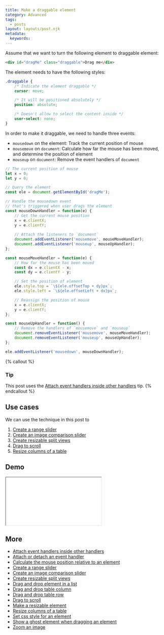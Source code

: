 ```yaml
---
title: Make a draggable element
category: Advanced
tags:
  - posts
layout: layouts/post.njk
metadata:
  keywords:
---
```


Assume that we want to turn the following element to draggable element:

```html
<div id="dragMe" class="draggable">Drag me</div>
```

The element needs to have the following styles:

```css
.draggable {
    /* Indicate the element draggable */
    cursor: move;

    /* It will be positioned absolutely */
    position: absolute;

    /* Doesn't allow to select the content inside */
    user-select: none;
}
```

In order to make it draggable, we need to handle three events:

* `mousedown` on the element: Track the current position of mouse
* `mousemove` on `document`: Calculate how far the mouse has been moved, and determine the position of element
* `mouseup` on `document`: Remove the event handlers of `document`

```js
// The current position of mouse
let x = 0;
let y = 0;

// Query the element
const ele = document.getElementById('dragMe');

// Handle the mousedown event
// that's triggered when user drags the element
const mouseDownHandler = function(e) {
    // Get the current mouse position
    x = e.clientX;
    y = e.clientY;
    
    // Attach the listeners to `document`
    document.addEventListener('mousemove', mouseMoveHandler);
    document.addEventListener('mouseup', mouseUpHandler);
};

const mouseMoveHandler = function(e) {
    // How far the mouse has been moved
    const dx = e.clientX - x;
    const dy = e.clientY - y;

    // Set the position of element
    ele.style.top = `\${ele.offsetTop + dy}px`; 
    ele.style.left = `\${ele.offsetLeft + dx}px`;

    // Reassign the position of mouse
    x = e.clientX;
    y = e.clientY;
};

const mouseUpHandler = function() {
    // Remove the handlers of `mousemove` and `mouseup`
    document.removeEventListener('mousemove', mouseMoveHandler);
    document.removeEventListener('mouseup', mouseUpHandler);
};

ele.addEventListener('mousedown', mouseDownHandler);
```

{% callout %}
### Tip

This post uses the [Attach event handlers inside other handlers](/attach-event-handlers-inside-other-handlers) tip.
{% endcallout %}

## Use cases

We can use the technique in this post to 

1. [Create a range slider](/create-a-range-slider)
2. [Create an image comparison slider](/create-an-image-comparison-slider)
3. [Create resizable split views](/create-resizable-split-views)
4. [Drag to scroll](/drag-to-scroll)
5. [Resize columns of a table](/resize-columns-of-a-table)

## Demo

<iframe src='/demo/make-a-draggable-element/index.html'></iframe>

## More

* [Attach event handlers inside other handlers](/attach-event-handlers-inside-other-handlers)
* [Attach or detach an event handler](/attach-or-detach-an-event-handler)
* [Calculate the mouse position relative to an element](/calculate-the-mouse-position-relative-to-an-element)
* [Create a range slider](/create-a-range-slider)
* [Create an image comparison slider](/create-an-image-comparison-slider)
* [Create resizable split views](/create-resizable-split-views)
* [Drag and drop element in a list](/drag-and-drop-element-in-a-list)
* [Drag and drop table column](/drag-and-drop-table-column)
* [Drag and drop table row](/drag-and-drop-table-row)
* [Drag to scroll](/drag-to-scroll)
* [Make a resizable element](/make-a-resizable-element)
* [Resize columns of a table](/resize-columns-of-a-table)
* [Set css style for an element](/set-css-style-for-an-element)
* [Show a ghost element when dragging an element](/show-a-ghost-element-when-dragging-an-element)
* [Zoom an image](/zoom-an-image)